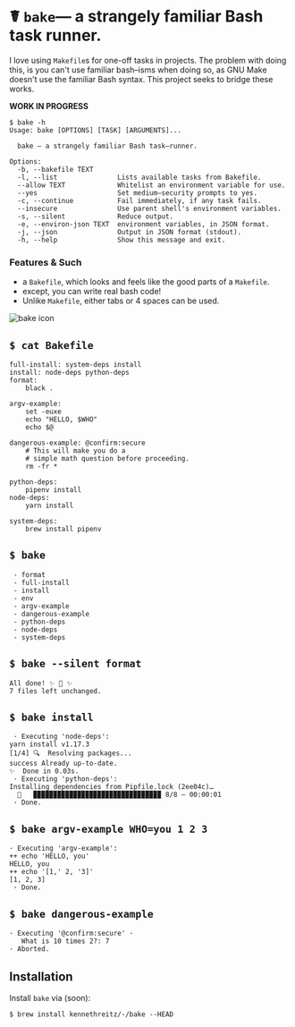 # ☤ `bake`— a strangely familiar Bash task runner.


I love using `Makefile`s for one-off tasks in projects. The problem with doing this, is you can't use familiar bash–isms when doing so, as GNU Make doesn't use the familiar Bash syntax. This project seeks to bridge these works.

**WORK IN PROGRESS**

```console
$ bake -h
Usage: bake [OPTIONS] [TASK] [ARGUMENTS]...

  bake — a strangely familiar Bash task–runner.

Options:
  -b, --bakefile TEXT
  -l, --list               Lists available tasks from Bakefile.
  --allow TEXT             Whitelist an environment variable for use.
  --yes                    Set medium–security prompts to yes.
  -c, --continue           Fail immediately, if any task fails.
  --insecure               Use parent shell's environment variables.
  -s, --silent             Reduce output.
  -e, --environ-json TEXT  environment variables, in JSON format.
  -j, --json               Output in JSON format (stdout).
  -h, --help               Show this message and exit.
```

### Features & Such

- a `Bakefile`, which looks and feels like the good parts of a `Makefile`.
- except, you can write real bash code!
- Unlike `Makefile`, either tabs or 4 spaces can be used.

![bake icon](https://github.com/kennethreitz/bake/blob/master/ext/bake.png?raw=true)


## `$ cat Bakefile`

```make
full-install: system-deps install
install: node-deps python-deps
format:
    black .

argv-example:
    set -euxe
    echo "HELLO, $WHO"
    echo $@

dangerous-example: @confirm:secure
    # This will make you do a
    # simple math question before proceeding.
    rm -fr *

python-deps:
    pipenv install
node-deps:
    yarn install

system-deps:
    brew install pipenv
```

## `$ bake`

```console
 - format
 - full-install
 - install
 - env
 - argv-example
 - dangerous-example
 - python-deps
 - node-deps
 - system-deps
```


## `$ bake --silent format`

```console
All done! ✨ 🍰 ✨
7 files left unchanged.
```


## `$ bake install`

```console
 · Executing 'node-deps':
yarn install v1.17.3
[1/4] 🔍  Resolving packages...
success Already up-to-date.
✨  Done in 0.03s.
 · Executing 'python-deps':
Installing dependencies from Pipfile.lock (2ee04c)…
  🐍   ▉▉▉▉▉▉▉▉▉▉▉▉▉▉▉▉▉▉▉▉▉▉▉▉▉▉▉▉▉▉▉▉ 8/8 — 00:00:01
 · Done.
```


## `$ bake argv-example WHO=you 1 2 3`

```console
· Executing 'argv-example':
++ echo 'HELLO, you'
HELLO, you
++ echo '[1,' 2, '3]'
[1, 2, 3]
 · Done.
```

## `$ bake dangerous-example`

```console
· Executing '@confirm:secure' ·
   What is 10 times 2?: 7
· Aborted.
```


## Installation

Install `bake` via (soon):

```console
$ brew install kennethreitz/-/bake --HEAD
```
